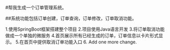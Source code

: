 #帮我生成一个订单管理系统。

##系统功能包括订单创建，订单查询，订单修改，订单取消功能。

1.使用SpringBoot框架搭建整个项目
2.项目使用Java语言开发
3.将订单取消功能做成一个单独的微服务
4.首页展示所有已经生成的订单，订单信息以卡片形式显示。
5.在首页中提供取消订单功能入口
6. Add one more change.
